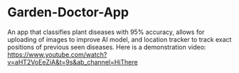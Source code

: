 # Garden-Doctor-App
An app that classifies plant diseases with 95% accuracy, allows for uploading of images to improve AI model, and location tracker to track exact positions of previous seen diseases. Here is a demonstration video: https://www.youtube.com/watch?v=aHT2VoEeZiA&t=9s&ab_channel=HiThere

